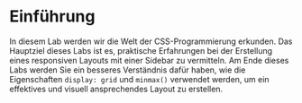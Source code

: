 # Einführung

In diesem Lab werden wir die Welt der CSS-Programmierung erkunden. Das Hauptziel dieses Labs ist es, praktische Erfahrungen bei der Erstellung eines responsiven Layouts mit einer Sidebar zu vermitteln. Am Ende dieses Labs werden Sie ein besseres Verständnis dafür haben, wie die Eigenschaften `display: grid` und `minmax()` verwendet werden, um ein effektives und visuell ansprechendes Layout zu erstellen.
